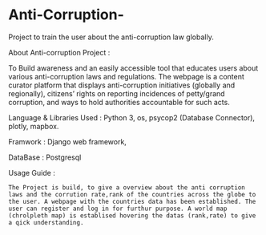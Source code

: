 # Anti-Corruption-
Project to train the user about the anti-corruption law globally.

About Anti-corruption Project :

   To Build awareness and an easily accessible tool that educates users about various anti-corruption laws and regulations. The webpage is a content curator platform that displays anti-corruption initiatives (globally and regionally), citizens’ rights on reporting incidences of petty/grand corruption, and ways to hold authorities accountable for such acts.

Language & Libraries Used : Python 3, os, psycop2 (Database Connector), plotly, mapbox.

Framwork : Django web framework,

DataBase : Postgresql

Usage Guide :

    The Project is build, to give a overview about the anti corruption laws and the corrution rate,rank of the countries across the globe to the user. A webpage with the countries data has been established. The user can register and log in for furthur purpose. A world map (chrolpleth map) is establised hovering the datas (rank,rate) to give a qick understanding.

